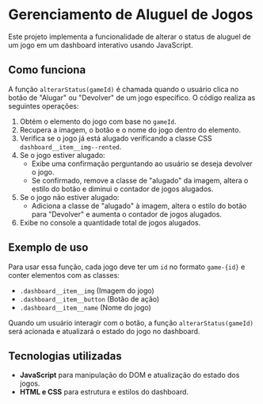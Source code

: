 # Gerenciamento de Aluguel de Jogos

Este projeto implementa a funcionalidade de alterar o status de aluguel de um jogo em um dashboard interativo usando JavaScript.

## Como funciona

A função `alterarStatus(gameId)` é chamada quando o usuário clica no botão de "Alugar" ou "Devolver" de um jogo específico. O código realiza as seguintes operações:

1. Obtém o elemento do jogo com base no `gameId`.
2. Recupera a imagem, o botão e o nome do jogo dentro do elemento.
3. Verifica se o jogo já está alugado verificando a classe CSS `dashboard__item__img--rented`.
4. Se o jogo estiver alugado:
   - Exibe uma confirmação perguntando ao usuário se deseja devolver o jogo.
   - Se confirmado, remove a classe de "alugado" da imagem, altera o estilo do botão e diminui o contador de jogos alugados.
5. Se o jogo não estiver alugado:
   - Adiciona a classe de "alugado" à imagem, altera o estilo do botão para "Devolver" e aumenta o contador de jogos alugados.
6. Exibe no console a quantidade total de jogos alugados.

## Exemplo de uso

Para usar essa função, cada jogo deve ter um `id` no formato `game-{id}` e conter elementos com as classes:

- `.dashboard__item__img` (Imagem do jogo)
- `.dashboard__item__button` (Botão de ação)
- `.dashboard__item__name` (Nome do jogo)

Quando um usuário interagir com o botão, a função `alterarStatus(gameId)` será acionada e atualizará o estado do jogo no dashboard.

## Tecnologias utilizadas

- **JavaScript** para manipulação do DOM e atualização do estado dos jogos.
- **HTML e CSS** para estrutura e estilos do dashboard.



